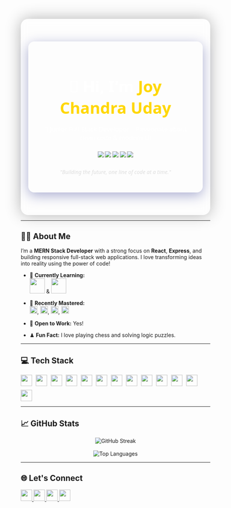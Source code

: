 <!-- 👇 Start of Fancy Banner -->
<div align="center">
  <div style="background: url('https://i.ibb.co/d6RQ9CM/bg-blur.jpg') center/cover no-repeat; padding: 60px 20px; border-radius: 20px; backdrop-filter: blur(8px); -webkit-backdrop-filter: blur(8px); position: relative; box-shadow: 0 0 40px rgba(0,0,0,0.3);">
    <div style="background: rgba(255, 255, 255, 0.05); border: 1px solid rgba(255,255,255,0.2); border-radius: 16px; padding: 30px; max-width: 800px; margin: auto; color: #fff; font-family: 'Segoe UI', sans-serif; box-shadow: 0 8px 32px 0 rgba( 31, 38, 135, 0.37 );">
      <h1 style="font-size: 3em; margin-bottom: 10px;">👋 Hi, I'm <span style="color:#ffd700;">Joy Chandra Uday</span></h1>
      <p style="font-size: 1.2em;">🚀 Junior Full-Stack Developer | Passionate about clean code & modern UI</p>
      <div style="margin: 25px 0;">
        <img src="https://img.shields.io/badge/React-20232A?style=for-the-badge&logo=react&logoColor=61DAFB" />
        <img src="https://img.shields.io/badge/Node.js-339933?style=for-the-badge&logo=nodedotjs&logoColor=white" />
        <img src="https://img.shields.io/badge/Express.js-000000?style=for-the-badge&logo=express&logoColor=white" />
        <img src="https://img.shields.io/badge/MongoDB-47A248?style=for-the-badge&logo=mongodb&logoColor=white" />
        <img src="https://img.shields.io/badge/next_js-000000?style=for-the-badge&logo=next.js" />
      </div>
      <p style="font-size: 1em; font-style: italic; color: #ddd;">"Building the future, one line of code at a time."</p>
    </div>
  </div>
</div>
<!-- 👆 End of Fancy Banner -->


---

## 🧑‍💻 About Me

I’m a **MERN Stack Developer** with a strong focus on **React**, **Express**, and building responsive full-stack web applications. I love transforming ideas into reality using the power of code!

- 🌱 **Currently Learning:**  
  <img src="https://img.shields.io/badge/-Flutter-02569B?style=for-the-badge&logo=flutter&logoColor=white" height="40" /> & 
  <img src="https://img.shields.io/badge/-Dart-0175C2?style=for-the-badge&logo=dart&logoColor=white" height="40"/>

- 🚀 **Recently Mastered:**  
  <img src="https://img.shields.io/badge/-Next.js-000000?style=for-the-badge&logo=next.js&logoColor=white" height="20"/>, 
  <img src="https://img.shields.io/badge/-TypeScript-3178C6?style=for-the-badge&logo=typescript&logoColor=white" height="20"/>, 
  <img src="https://img.shields.io/badge/-Redux-764ABC?style=for-the-badge&logo=redux&logoColor=white" height="20"/>, 
  <img src="https://img.shields.io/badge/-Mongoose-880000?style=for-the-badge&logo=mongoose&logoColor=white" height="20"/>

- 💼 **Open to Work:** Yes!
- ♟ **Fun Fact:** I love playing chess and solving logic puzzles.

---

## 💻 Tech Stack

<div style="display: flex; flex-wrap: wrap; gap: 10px;">
  <img src="https://img.shields.io/badge/-JavaScript-F7DF1E?style=for-the-badge&logo=javascript&logoColor=black" height="30"/>
  <img src="https://img.shields.io/badge/-TypeScript-3178C6?style=for-the-badge&logo=typescript&logoColor=white" height="30"/>
  <img src="https://img.shields.io/badge/-React-61DAFB?style=for-the-badge&logo=react&logoColor=white" height="30"/>
  <img src="https://img.shields.io/badge/-Redux-764ABC?style=for-the-badge&logo=redux&logoColor=white" height="30"/>
  <img src="https://img.shields.io/badge/-Next.js-000000?style=for-the-badge&logo=next.js&logoColor=white" height="30"/>
  <img src="https://img.shields.io/badge/-Tailwind%20CSS-38B2AC?style=for-the-badge&logo=tailwind-css&logoColor=white" height="30"/>
  <img src="https://img.shields.io/badge/-Node.js-339933?style=for-the-badge&logo=node.js&logoColor=white" height="30"/>
  <img src="https://img.shields.io/badge/-Express.js-000000?style=for-the-badge&logo=express&logoColor=white" height="30"/>
  <img src="https://img.shields.io/badge/-MongoDB-47A248?style=for-the-badge&logo=mongodb&logoColor=white" height="30"/>
  <img src="https://img.shields.io/badge/-Mongoose-880000?style=for-the-badge&logo=mongoose&logoColor=white" height="30"/>
  <img src="https://img.shields.io/badge/-Firebase-FFCA28?style=for-the-badge&logo=firebase&logoColor=black" height="30"/>
  <img src="https://img.shields.io/badge/-Git-F05032?style=for-the-badge&logo=git&logoColor=white" height="30"/>
  <img src="https://img.shields.io/badge/-GitHub-181717?style=for-the-badge&logo=github&logoColor=white" height="30"/>
</div>

---

## 📈 GitHub Stats

<p align="center">
  <img src="https://github-readme-streak-stats.herokuapp.com/?user=joychandrauday&theme=radical" alt="GitHub Streak" />
  <br/><br/>
  <img src="https://github-readme-stats.vercel.app/api/top-langs/?username=joychandrauday&layout=compact&theme=radical" alt="Top Languages" />
</p>

---

## 🌐 Let's Connect

<p>
  <a href="https://www.linkedin.com/in/joychandrauday" target="_blank">
    <img src="https://img.shields.io/badge/-LinkedIn-0077B5?style=for-the-badge&logo=linkedin&logoColor=white" height="30" />
  </a>
  <a href="https://twitter.com/joychandrauday" target="_blank">
    <img src="https://img.shields.io/badge/-Twitter-1DA1F2?style=for-the-badge&logo=twitter&logoColor=white" height="30" />
  </a>
  <a href="mailto:joychandraud@gmail.com" target="_blank">
    <img src="https://img.shields.io/badge/-Email-D14836?style=for-the-badge&logo=gmail&logoColor=white" height="30" />
  </a>
  <a href="https://joychandrauday.web.app/" target="_blank">
    <img src="https://img.shields.io/badge/-Portfolio-4ade80?style=for-the-badge&logo=web&logoColor=white" height="30" />
  </a>
</p>
